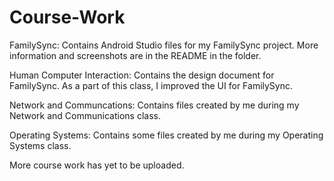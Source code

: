 # Course-Work

FamilySync: Contains Android Studio files for my FamilySync project. More information and screenshots are in the README in the folder.

Human Computer Interaction: Contains the design document for FamilySync. As a part of this class, I improved the UI for FamilySync.

Network and Communcations: Contains files created by me during my Network and Communications class.

Operating Systems: Contains some files created by me during my Operating Systems class.

More course work has yet to be uploaded.
